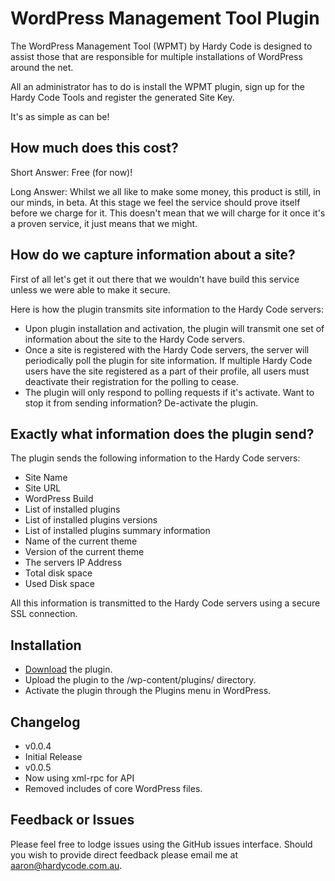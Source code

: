 # WordPress Management Tool Plugin

The WordPress Management Tool (WPMT) by Hardy Code is designed to assist those that are responsible for multiple installations of WordPress around the net.
			        
All an administrator has to do is install the WPMT plugin, sign up for the Hardy Code Tools and register the generated Site Key.

It's as simple as can be!

## How much does this cost?

Short Answer: Free (for now)!

Long Answer: Whilst we all like to make some money, this product is still, in our minds, in beta. At this stage we feel the service should prove itself before we charge for it. This doesn't mean that we will charge for it once it's a proven service, it just means that we might.

## How do we capture information about a site?

First of all let's get it out there that we wouldn't have build this service unless we were able to make it secure.

Here is how the plugin transmits site information to the Hardy Code servers:

* Upon plugin installation and activation, the plugin will transmit one set of information about the site to the Hardy Code servers.
* Once a site is registered with the Hardy Code servers, the server will periodically poll the plugin for site information. If multiple Hardy Code users have the site registered as a part of their profile, all users must deactivate their registration for the polling to cease.
* The plugin will only respond to polling requests if it's activate. Want to stop it from sending information? De-activate the plugin.

## Exactly what information does the plugin send?

The plugin sends the following information to the Hardy Code servers:

* Site Name
* Site URL
* WordPress Build
* List of installed plugins
* List of installed plugins versions
* List of installed plugins summary information
* Name of the current theme
* Version of the current theme
* The servers IP Address
* Total disk space
* Used Disk space

All this information is transmitted to the Hardy Code servers using a secure SSL connection.

## Installation

* [Download](https://github.com/aaronheath/WPMTPlugin/archive/master.zip) the plugin.
* Upload the plugin to the /wp-content/plugins/ directory.
* Activate the plugin through the Plugins menu in WordPress.

## Changelog

* v0.0.4
 * Initial Release
* v0.0.5
 * Now using xml-rpc for API
 * Removed includes of core WordPress files.

## Feedback or Issues

Please feel free to lodge issues using the GitHub issues interface. Should you wish to provide direct feedback please email me at [aaron@hardycode.com.au](mailto:aaron@hardycode.com.au).